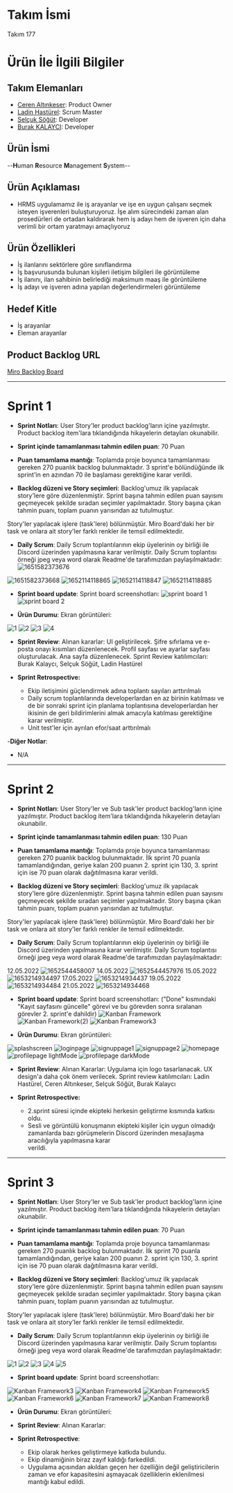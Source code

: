 # **Takım İsmi**

Takım 177

# Ürün İle İlgili Bilgiler

## Takım Elemanları

- [Ceren Altınkeser](https://github.com/cerenal): Product Owner
- [Ladin Hastürel](https://github.com/lhasturel): Scrum Master
- [Selçuk Söğüt](https://github.com/ssogut26): Developer
- [Burak KALAYCI](https://github.com/torukobyte): Developer

## Ürün İsmi

--**H**uman **R**esource **M**anagement **S**ystem--

## Ürün Açıklaması

- HRMS uygulamamız ile iş arayanlar ve işe en uygun çalışanı seçmek isteyen işverenleri
  buluşturuyoruz. İşe alım sürecindeki zaman alan prosedürleri de ortadan kaldırarak hem iş adayı
  hem de işveren için daha verimli bir ortam yaratmayı amaçlıyoruz

## Ürün Özellikleri

- İş ilanlarını sektörlere göre sınıflandırma
- İş başvurusunda bulunan kişileri iletişim bilgileri ile görüntüleme
- İş ilanını, ilan sahibinin belirlediği maksimum maaş ile görüntüleme
- İş adayı ve işveren adına yapılan değerlendirmeleri görüntüleme

## Hedef Kitle

- İş arayanlar
- Eleman arayanlar

## Product Backlog URL

[Miro Backlog Board](https://miro.com/app/board/uXjVO4JxoEI=/)

---

# Sprint 1

- **Sprint Notları**: User Story'ler product backlog'ların içine yazılmıştır. Product backlog item'lara tıklandığında hikayelerin detayları okunabilir.

- **Sprint içinde tamamlanması tahmin edilen puan**: 70 Puan

- **Puan tamamlama mantığı**: Toplamda proje boyunca tamamlanması gereken 270 puanlık backlog bulunmaktadır. 3 sprint'e bölündüğünde ilk sprint'in en azından 70 ile başlaması gerektiğine karar verildi.

- **Backlog düzeni ve Story seçimleri**: Backlog'umuz ilk yapılacak story'lere göre düzenlenmiştir. Sprint başına tahmin edilen puan sayısını geçmeyecek şekilde sıradan seçimler yapılmaktadır. Story başına çıkan tahmin puanı, toplam puanın yarısından az tutulmuştur. 

Story'ler yapılacak işlere (task'lere) bölünmüştür. Miro Board'daki her bir task ve onlara ait story'ler farklı renkler ile temsil edilmektedir.
- **Daily Scrum**: Daily Scrum toplantılarının ekip üyelerinin oy birliği ile Discord üzerinden yapılmasına karar verilmiştir. Daily Scrum toplantısı örneği jpeg veya word olarak Readme'de tarafımızdan paylaşılmaktadır:![1651582373676](https://user-images.githubusercontent.com/100482891/166457600-310661c5-9770-45a2-8b17-30353b4d5d88.jpg)

 ![1651582373668](https://user-images.githubusercontent.com/100482891/166457539-49835715-3038-4e29-9357-00f914f81313.png)
 ![1652114118865](https://user-images.githubusercontent.com/100482891/167456662-9d52f911-773b-4412-b058-0f1c6263b856.jpg)
 ![1652114118847](https://user-images.githubusercontent.com/100482891/167456719-4043c5f4-f989-4964-b4fc-7f9d4cc0c05e.jpg)
 ![1652114118885](https://user-images.githubusercontent.com/100482891/167456777-7f9331d8-8b5f-4b52-a311-2c5e904c38e0.jpg)


- **Sprint board update**: Sprint board screenshotları: 
![sprint board 1](https://user-images.githubusercontent.com/100482891/166457442-644282e1-b6c7-4d83-9bb8-f6856fd23363.jpg)
![sprint board 2](https://user-images.githubusercontent.com/100482891/167455509-d967e519-55d8-4a96-a8da-e019041916a6.jpg)



- **Ürün Durumu**: Ekran görüntüleri:

![1](https://user-images.githubusercontent.com/61664693/167292613-c9ac940a-58ca-47a8-bb32-125dd8faba24.png)
![2](https://user-images.githubusercontent.com/61664693/167292614-59b0fca3-75c9-4941-806a-b2d7da8f0368.png)
![3](https://user-images.githubusercontent.com/61664693/167292615-15f1a526-413c-43de-a571-87e7a2e58c47.png)
![4](https://user-images.githubusercontent.com/61664693/167292612-05e0e6f8-32a7-4118-a0c0-8e01186cfb16.png)

- **Sprint Review**: 
Alınan kararlar: UI geliştirilecek. Şifre sıfırlama ve e-posta onayı kısımları düzenlenecek. Profil sayfası ve ayarlar sayfası oluşturulacak. Ana sayfa düzenlenecek. Sprint Review katılımcıları: Burak Kalaycı, Selçuk Söğüt, Ladin Hastürel

- **Sprint Retrospective:**
  - Ekip iletişimini güçlendirmek adına toplantı sayıları arttırılmalı
  - Daily scrum toplantılarında developerlardan en az birinin katılması ve de bir sonraki sprint için planlama toplantısına developerlardan her
    ikisinin de geri bildirimlerini almak amacıyla katılması gerektiğine karar verilmiştir.
  - Unit test'ler için ayrılan efor/saat arttırılmalı

-**Diğer Notlar**:
- N/A

---

# Sprint 2

- **Sprint Notları**: User Story'ler ve Sub task'ler product backlog'ların içine yazılmıştır. Product backlog item'lara tıklandığında hikayelerin detayları okunabilir.

- **Sprint içinde tamamlanması tahmin edilen puan**: 130 Puan

- **Puan tamamlama mantığı**: Toplamda proje boyunca tamamlanması gereken 270 puanlık backlog bulunmaktadır. İlk sprint 70 puanla tamamlandığından, geriye kalan 200 puanın 2. sprint için 130, 3. sprint için ise 70 puan olarak dağıtılmasına karar verildi.


- **Backlog düzeni ve Story seçimleri**: Backlog'umuz ilk yapılacak story'lere göre düzenlenmiştir. Sprint başına tahmin edilen puan sayısını geçmeyecek şekilde sıradan seçimler yapılmaktadır. Story başına çıkan tahmin puanı, toplam puanın yarısından az tutulmuştur.

Story'ler yapılacak işlere (task'lere) bölünmüştür. Miro Board'daki her bir task ve onlara ait story'ler farklı renkler ile temsil edilmektedir.

- **Daily Scrum**: Daily Scrum toplantılarının ekip üyelerinin oy birliği ile Discord üzerinden yapılmasına karar verilmiştir. Daily Scrum toplantısı örneği jpeg veya word olarak Readme'de tarafımızdan paylaşılmaktadır:

12.05.2022 ![1652544458007](https://user-images.githubusercontent.com/100482891/168445607-aac82d62-0c3d-4aab-b8a0-e9d213db2c1a.jpg)
14.05.2022 ![1652544457976](https://user-images.githubusercontent.com/100482891/168445614-34d3b136-f373-440f-ab88-94a29282282d.jpg)
15.05.2022 ![1653214934497](https://user-images.githubusercontent.com/100482891/169690796-51db568f-fb6d-4b64-bdfc-63c19ade385d.jpg)
17.05.2022 ![1653214934437](https://user-images.githubusercontent.com/100482891/169690847-505da46e-2ecc-4f37-ae4f-2ac7d54e232e.jpg)
19.05.2022 ![1653214934484](https://user-images.githubusercontent.com/100482891/169690881-0bbf1f0c-7957-4e15-b157-16463e897338.jpg)
21.05.2022 ![1653214934468](https://user-images.githubusercontent.com/100482891/169690891-afb9cd99-ca0f-4cd3-81d5-9d0204286237.jpg)



- **Sprint board update**: Sprint board screenshotları: ("Done" kısmındaki "Kayıt sayfasını güncelle" görevi ve bu görevden sonra sıralanan görevler 2. sprint'e dahildir)
![Kanban Framework](https://user-images.githubusercontent.com/100482891/168445693-98797679-3881-45d2-a8db-15d1950f1e89.jpg)
![Kanban Framework(2)](https://user-images.githubusercontent.com/100482891/169690684-ea41fe57-104f-42be-8d21-064dced217ba.jpg)
![Kanban Framework3](https://user-images.githubusercontent.com/100482891/169879281-3d09545b-5e6a-4175-9e61-eb33d8924c10.jpg)


- **Ürün Durumu**: Ekran görüntüleri:

![splashscreen](https://user-images.githubusercontent.com/100482891/169692139-983919bd-c378-4ebf-9ee7-9205647a5fa0.png)
![loginpage](https://user-images.githubusercontent.com/100482891/169798811-3ad4a8b8-04a4-4744-842c-38aa38bd321f.png)
![signuppage1](https://user-images.githubusercontent.com/100482891/169798997-39ab9497-379d-4f7d-9b30-bcbdb428b0bf.png)
![signuppage2](https://user-images.githubusercontent.com/100482891/169799146-69f0a80e-2550-4806-8779-efb4fd951c47.png)
![homepage](https://user-images.githubusercontent.com/100482891/169692157-16a6ce33-a7cd-42de-82ad-0f034226d0f8.png)
![profilepage lightMode](https://user-images.githubusercontent.com/100482891/169692296-1ae694f6-3076-4664-996e-1ff6ab763845.png)
![profilepage darkMode](https://user-images.githubusercontent.com/100482891/169692169-0a206cf5-7b0c-4896-94ab-aa3d1c05875e.png)


- **Sprint Review**: Alınan Kararlar: Uygulama için logo tasarlanacak. UX design'a daha çok önem verilecek. Sprint review katılımcıları: Ladin Hastürel, Ceren Altınkeser, Selçuk Söğüt, Burak Kalaycı


- **Sprint Retrospective:**
  - 2.sprint süresi içinde ekipteki herkesin geliştirme kısmında katkısı oldu.
  - Sesli ve görüntülü konuşmanın ekipteki kişiler için uygun olmadığı zamanlarda bazı görüşmelerin Discord üzerinden mesajlaşma aracılığıyla yapılmasına karar    
  verildi.
  


---

# Sprint 3

- **Sprint Notları**: User Story'ler ve Sub task'ler product backlog'ların içine yazılmıştır. Product backlog item'lara tıklandığında hikayelerin detayları okunabilir.

- **Sprint içinde tamamlanması tahmin edilen puan**: 70 Puan

- **Puan tamamlama mantığı**: Toplamda proje boyunca tamamlanması gereken 270 puanlık backlog bulunmaktadır. İlk sprint 70 puanla tamamlandığından, geriye kalan 200 puanın 2. sprint için 130, 3. sprint için ise 70 puan olarak dağıtılmasına karar verildi.

- **Backlog düzeni ve Story seçimleri**: Backlog'umuz ilk yapılacak story'lere göre düzenlenmiştir. Sprint başına tahmin edilen puan sayısını geçmeyecek şekilde sıradan seçimler yapılmaktadır. Story başına çıkan tahmin puanı, toplam puanın yarısından az tutulmuştur.

Story'ler yapılacak işlere (task'lere) bölünmüştür. Miro Board'daki her bir task ve onlara ait story'ler farklı renkler ile temsil edilmektedir.

- **Daily Scrum**: Daily Scrum toplantılarının ekip üyelerinin oy birliği ile Discord üzerinden yapılmasına karar verilmiştir. Daily Scrum toplantısı örneği jpeg veya word olarak Readme'de tarafımızdan paylaşılmaktadır:

![1](https://user-images.githubusercontent.com/100482891/172007477-1f21add1-abe4-462b-94cc-a5db76245a6c.jpg)
![2](https://user-images.githubusercontent.com/100482891/172007567-d53b07f1-87fd-4b99-a088-996a4de8c5bc.jpg)
![3](https://user-images.githubusercontent.com/100482891/172007773-c88b471e-8844-4a39-8d60-ff8084cf3f39.jpg)
![4](https://user-images.githubusercontent.com/100482891/172007778-e236f904-797d-4515-ba72-be610706dae0.jpg)
![5](https://user-images.githubusercontent.com/100482891/172007785-ca48f456-5deb-4234-a6f0-63599e9cdb16.jpg)


- **Sprint board update**: Sprint board screenshotları:

![Kanban Framework3](https://user-images.githubusercontent.com/100482891/172007836-b298ddd3-7464-427c-a834-72be6b9d1cdd.jpg)
![Kanban Framework4](https://user-images.githubusercontent.com/100482891/172007847-4143c76e-1eda-45e4-a06f-dfbf044f88bb.jpg)
![Kanban Framework5](https://user-images.githubusercontent.com/100482891/172007853-6465e1aa-cbb1-4be0-acd2-c5c4755eba68.jpg)
![Kanban Framework6](https://user-images.githubusercontent.com/100482891/172007856-0c51154e-d3c8-4a85-9f34-084d8acd2c14.jpg)
![Kanban Framework7](https://user-images.githubusercontent.com/100482891/172007859-7840bc62-7349-4bee-9eb5-165f1864442e.jpg)
![Kanban Framework8](https://user-images.githubusercontent.com/100482891/172007860-bbab16d9-111e-47e2-abaf-1ae18d421bb1.jpg)


- **Ürün Durumu**: Ekran görüntüleri:



- **Sprint Review**: Alınan Kararlar: 



- **Sprint Retrospective**:

  - Ekip olarak herkes geliştirmeye katkıda bulundu.
  - Ekip dinamiğinin biraz zayıf kaldığı farkedildi.
  - Uygulama açısından akıldan geçen her özelliğin değil geliştiricilerin zaman ve efor kapasitesini aşmayacak özelliklerin eklenilmesi mantığı kabul edildi.


